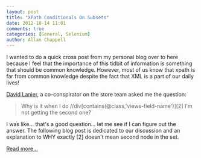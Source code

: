 ```yaml
---
layout: post
title: "XPath Conditionals On Subsets"
date: 2012-10-14 11:01
comments: true
categories: [General, Selenium]
author: Allan Chappell
---
```


I wanted to do a quick cross post from my personal blog over to here because I feel that the importance of this tidbit of information is something that should be common knowledge. However, most of us know that xpath is far from common knowledge despite the fact that XML is a part of our daily lives!

[David Lanier](https://twitter.com/nadavoid), a co-conspirator on the store team asked me the question:

> Why is it when I do //div[contains(@class,'views-field-name')][2] I'm not getting the second one?

I was like... that's a good question... let me see if I can figure out the answer. The following blog post is dedicated to our discussion and an explanation to WHY exactly [2] doesn't mean second node in the set.

[Read more...](http://generalredneck.com/blog/xpath-conditionals-subsets)
